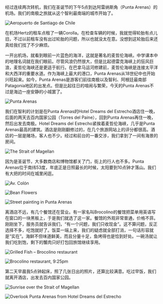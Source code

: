 经过连续两次转机，我们在圣诞节的下午5点到达阿雷纳斯角（Punta Arenas）的机场。我们的南极之旅就从这个智利最南端的城市开始了。

![Aeropuerto de Santiago de Chile](https://ik.imagekit.io/wavelet/2011-Antarctica/tr:n-blogs/IMG_0950.jpg)

在机场Hertz的租车点租了一辆Corolla。在检查车辆的时候，我就觉得轮胎有点儿旧，不过以前租车没有出过轮胎的问题，所以也就没太在意。没想到这轮胎后来还真给我们找了不少麻烦。

一开出机场，就看到眼前一片蓝色的海洋，这就是著名的麦哲伦海峡。中学课本中的地理名词就在我们眼前。尽管风浪仍然很大，但是比起德雷克海峡上的狂风巨浪，麦哲伦海峡还是更适于航行。在巴拿马运河修建前，麦哲伦海峡是连接太平洋和大西洋的重要水道。作为海峡上最大的港口，Punta Arenas从18世纪中也开始兴旺起来。如今，Punta Arenas是游客们前往南极以及智利、阿根廷最南部Patagonia地区的出发点。但是比起往日的喧闹与繁荣，今天的Punta Arenas不过是海边一座安静的小城罢了。

![Punta Arenas](https://ik.imagekit.io/wavelet/2011-Antarctica/tr:n-blogs/IMG_1073.jpg)

我们在智利的计划是在Punta Arenas的Hotel Dreams del Estrecho酒店住一晚，后面的两天去百内国家公园（Torres del Paine），回到Punta Arenas再住一晚，然后出发去南极。Hotel Dreams del Estrecho紧挨着麦哲伦海峡，几乎是Punta Arenas最高的建筑。酒店是刚刚翻修过的，在几个旅游网站上的评分都很高。酒店的一层是赌场，客人也不少。经过和前台的一番交涉，我们拿到了一间有海景的房间。

![The Strait of Magellan](https://ik.imagekit.io/wavelet/2011-Antarctica/tr:n-blogs/_MG_5658.jpg)

因为是圣诞节，大多数商店和博物馆都关了门，街上的行人也不多。Punta Arenas位于南纬53度，年底正是日照最长的时候，太阳要到10点钟才落山。我们有大把的时间在城里闲逛。

![Av. Colón](https://ik.imagekit.io/wavelet/2011-Antarctica/tr:n-blogs/_MG_5663.jpg)

![Bean Flowers](https://ik.imagekit.io/wavelet/2011-Antarctica/tr:n-blogs/_MG_5671.jpg)

![Street painting in Punta Arenas](https://ik.imagekit.io/wavelet/2011-Antarctica/tr:n-blogs/_MG_5676.jpg)

离酒店不远，有几个餐馆还在营业。有一家名叫Brocolino的餐馆把菜单用英语写在窗口的一块黑板上，于是我们就选了这一家。餐馆的外观非常普通，价格不菲。刚刚坐下，服务员就告诉我们，“有一个问题，我们只收现金”。这不算问题，反正选择不多，吃饱就好了。饭菜一端上来，我们的疑虑就全部打消，一句话形容就是“实在”。海鲜不但味道鲜美，而且分量十足，鱼烤得也是恰到好处。一碗汤就让我们吃到饱，剩下的蟹肉只好打包回旅馆继续享用。

![Grilled Fish – Brocolino restaurant](https://ik.imagekit.io/wavelet/2011-Antarctica/tr:n-blogs/IMG_0962.jpg)

![Brocolino restaurant, 9:25pm](https://ik.imagekit.io/wavelet/2011-Antarctica/tr:n-blogs/IMG_0964.jpg)

第二天早晨我5点钟起床，照了几张日出的照片，还算比较满意。吃过早饭，我们就离开酒店，出发去百内国家公园。

![Sunrise over the Strait of Magellan](https://ik.imagekit.io/wavelet/2011-Antarctica/tr:n-blogs/_MG_5704.jpg)

![Overlook Punta Arenas from Hotel Dreams del Estrecho](https://ik.imagekit.io/wavelet/2011-Antarctica/tr:n-blogs/_MG_5710.jpg)